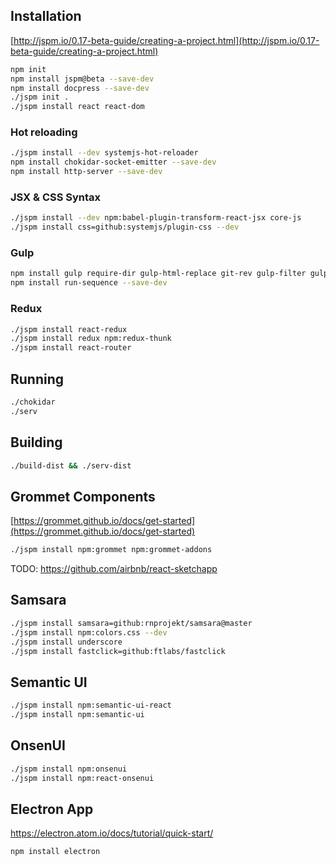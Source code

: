 
## Installation

[http://jspm.io/0.17-beta-guide/creating-a-project.html](http://jspm.io/0.17-beta-guide/creating-a-project.html)

```bash
npm init
npm install jspm@beta --save-dev
npm install docpress --save-dev
./jspm init .
./jspm install react react-dom
```

### Hot reloading
```bash
./jspm install --dev systemjs-hot-reloader
npm install chokidar-socket-emitter --save-dev
npm install http-server --save-dev
```

### JSX & CSS Syntax
```bash
./jspm install --dev npm:babel-plugin-transform-react-jsx core-js
./jspm install css=github:systemjs/plugin-css --dev
```

### Gulp
```bash
npm install gulp require-dir gulp-html-replace git-rev gulp-filter gulp-run gulp-filesize --save-dev
npm install run-sequence --save-dev
```

### Redux
```bash
./jspm install react-redux
./jspm install redux npm:redux-thunk
./jspm install react-router
```

## Running
```bash
./chokidar
./serv
```

## Building
```bash
./build-dist && ./serv-dist
```

## Grommet Components
[https://grommet.github.io/docs/get-started](https://grommet.github.io/docs/get-started)
```bash
./jspm install npm:grommet npm:grommet-addons
```

TODO: https://github.com/airbnb/react-sketchapp

## Samsara

```bash
./jspm install samsara=github:rnprojekt/samsara@master
./jspm install npm:colors.css --dev
./jspm install underscore
./jspm install fastclick=github:ftlabs/fastclick
```

## Semantic UI
```bash
./jspm install npm:semantic-ui-react
./jspm install npm:semantic-ui
```

## OnsenUI
```bash
./jspm install npm:onsenui
./jspm install npm:react-onsenui
```

## Electron App
https://electron.atom.io/docs/tutorial/quick-start/
```bash
npm install electron
```
